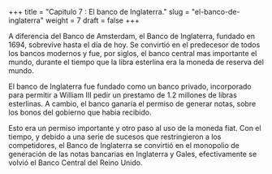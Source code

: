 +++
title = "Capitulo 7 : El banco de Inglaterra."
slug = "el-banco-de-inglaterra"
weight = 7
draft = false
+++

A diferencia del Banco de Amsterdam, el Banco de Inglaterra, fundado en 1694, sobrevive hasta el día de hoy. Se convirtió en el predecesor de todos los bancos modernos y fue, por siglos, el banco central mas importante el mundo, durante el tiempo que la libra esterlina era la moneda de reserva del mundo.

El banco de Inglaterra fue fundado como un banco privado, incorporado para permitir a William III pedir un prestamo de 1.2 millones de libras esterlinas. A cambio, el banco ganaría el permiso de generar notas, sobre los bonos del gobierno que habia recibido.

Esto era un permiso importante y otro paso al uso de la moneda fiat. Con el tiempo, y debido a una serie de sucesos que restringieron a los competidores, el Banco de Inglaterra se convirtió en el monopolio de generación de las notas bancarias en Inglaterra y Gales, efectivamente se volvió el Banco Central del Reino Unido.

